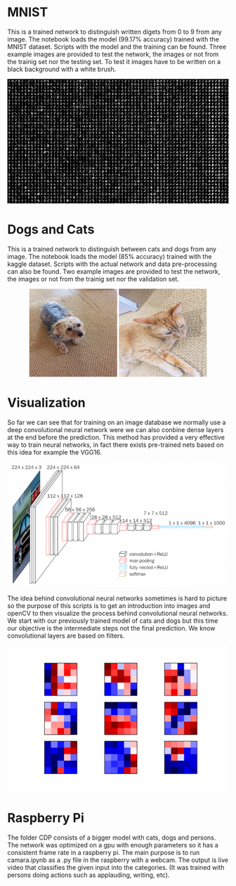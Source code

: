 # MNIST

This is a trained network to distinguish written digets from 0 to 9 from any image. The notebook loads the model (99.17% accuracy) trained with the MNIST dataset. Scripts with the model and the training can be found. Three example images are provided to test the network, the images or not from the trainig set nor the testing set. To test it images have to be written on a black background with a white brush.

<p align="center">
  <img width="800" src="./media/mnist.png">
</p>

# Dogs and Cats

This is a trained network to distinguish between cats and dogs from any image. The notebook loads the model (85% accuracy) trained with the kaggle dataset. Scripts with the actual network and data pre-processing can also be found. Two example images are provided to test the network, the images or not from the trainig set nor the validation set.

<p align="center">
  <img width="200" height="200" src="./media/dog.jpg">
  <img width="200" height="200" src="./media/cat.jpg">
</p>


# Visualization

So far we can see that for training on an image database we normally use a deep convolutional neural network were we can also conbine dense layers at the end before the prediction. This method has provided a very effective way to train neural networks, in fact there exists pre-trained nets based on this idea for example the VGG16.

<p align="center">
  <img width="800" src="./media/vgg16.png">
</p>

The idea behind convolutional neural networks sometimes is hard to picture so the purpose of this scripts is to get an introduction into images and openCV to then visualize the process behind convolutional neural networks. We start with our previously trained model of cats and dogs but this time our objective is the intermediate steps not the final prediction. We know convolutional layers are based on filters.

<p align="center">
  <img width="500" src="./media/filters.png">
</p>

# Raspberry Pi  

The folder CDP consists of a bigger model with cats, dogs and persons. The network was optimized on a gpu with enough parameters so it has a consistent frame rate in a raspberry pi. The main purpose is to run camara.ipynb as a .py file in the raspberry with a webcam. The output is live video that classifies the given input into the categories. (It was trained with persons doing actions such as applauding, writing, etc).  
